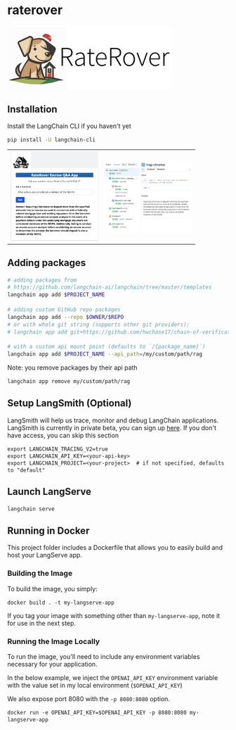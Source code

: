 # raterover

<!-- ![repo_banner](./app/assets/hub_banner.png "Repo Banner") -->
<img src="./app/assets/hub_banner.png" alt="Repo Banner" width="375"/>


## Installation

Install the LangChain CLI if you haven't yet

```bash
pip install -U langchain-cli
```
<!-- ![QA1](./app/assets/EscrowQA.png "EscrowQA")![QA1_LS](./app/assets/LangSmith.png "LangSmith") -->
<!-- <p align="center">
  <img src="./app/assets/EscrowQA_.png" alt="QA1" width="45%" />
  <img src="./app/assets/LangSmith.png" alt="QA1_LS" width="45%" /> 
</p> -->

<table>
  <tr>
    <td><img src="./app/assets/EscrowQA_.png" alt=QA1" width="200"></td>
    <td><img src="./app/assets/LangSmith.png" alt="QA1_LS" width="200"></td>
  </tr>
</table>

## Adding packages

```bash
# adding packages from 
# https://github.com/langchain-ai/langchain/tree/master/templates
langchain app add $PROJECT_NAME

# adding custom GitHub repo packages
langchain app add --repo $OWNER/$REPO
# or with whole git string (supports other git providers):
# langchain app add git+https://github.com/hwchase17/chain-of-verification

# with a custom api mount point (defaults to `/{package_name}`)
langchain app add $PROJECT_NAME --api_path=/my/custom/path/rag
```

Note: you remove packages by their api path

```bash
langchain app remove my/custom/path/rag
```

## Setup LangSmith (Optional)
LangSmith will help us trace, monitor and debug LangChain applications. 
LangSmith is currently in private beta, you can sign up [here](https://smith.langchain.com/). 
If you don't have access, you can skip this section


```shell
export LANGCHAIN_TRACING_V2=true
export LANGCHAIN_API_KEY=<your-api-key>
export LANGCHAIN_PROJECT=<your-project>  # if not specified, defaults to "default"
```

## Launch LangServe

```bash
langchain serve
```

## Running in Docker

This project folder includes a Dockerfile that allows you to easily build and host your LangServe app.

### Building the Image

To build the image, you simply:

```shell
docker build . -t my-langserve-app
```

If you tag your image with something other than `my-langserve-app`,
note it for use in the next step.

### Running the Image Locally

To run the image, you'll need to include any environment variables
necessary for your application.

In the below example, we inject the `OPENAI_API_KEY` environment
variable with the value set in my local environment
(`$OPENAI_API_KEY`)

We also expose port 8080 with the `-p 8080:8080` option.

```shell
docker run -e OPENAI_API_KEY=$OPENAI_API_KEY -p 8080:8080 my-langserve-app
```
